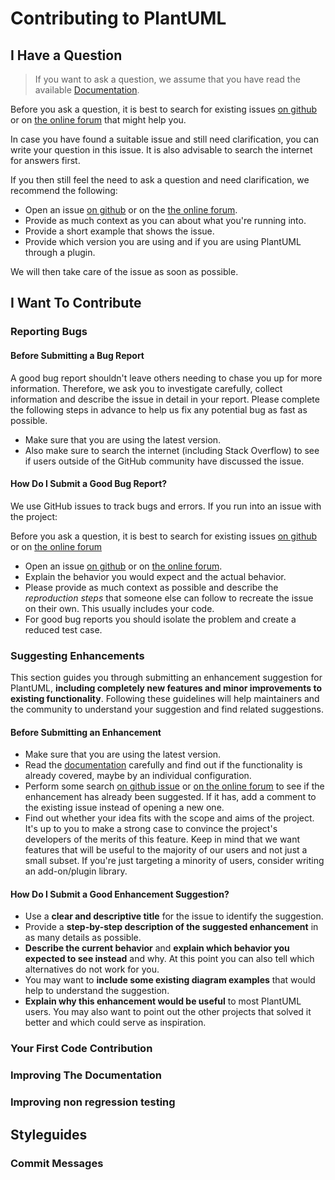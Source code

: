 # Contributing to PlantUML



## I Have a Question

> If you want to ask a question, we assume that you have read the available [Documentation](https://plantuml.com).

Before you ask a question, it is best to search for
existing issues [on github](https://github.com/plantuml/plantuml/issues) 
or on [the online forum](https://forum.plantuml.net)
that might help you.

In case you have found a suitable issue and still need clarification, you can write your question in this issue.
It is also advisable to search the internet for answers first.

If you then still feel the need to ask a question and need clarification, we recommend the following:

- Open an issue [on github](https://github.com/plantuml/plantuml/issues/new) or on the
  [the online forum](https://forum.plantuml.net/ask).
- Provide as much context as you can about what you're running into.
- Provide a short example that shows the issue.
- Provide which version you are using and if you are using PlantUML through a plugin.

We will then take care of the issue as soon as possible.


## I Want To Contribute


### Reporting Bugs

#### Before Submitting a Bug Report

A good bug report shouldn't leave others needing to chase you up for more information. Therefore, we ask you to investigate carefully, collect information and describe the issue in detail in your report. Please complete the following steps in advance to help us fix any potential bug as fast as possible.

- Make sure that you are using the latest version.
- Also make sure to search the internet (including Stack Overflow) to see if users outside of the GitHub community have discussed the issue.


#### How Do I Submit a Good Bug Report?

We use GitHub issues to track bugs and errors. If you run into an issue with the project:

Before you ask a question, it is best to search for
existing issues [on github](https://github.com/plantuml/plantuml/issues) 
or on [the online forum](https://forum.plantuml.net)


- Open an issue [on github](https://github.com/plantuml/plantuml/issues) 
or on [the online forum](https://forum.plantuml.net).
- Explain the behavior you would expect and the actual behavior.
- Please provide as much context as possible and describe the *reproduction steps* that someone else can follow to recreate the issue on their own. This usually includes your code.
- For good bug reports you should isolate the problem and create a reduced test case.


### Suggesting Enhancements

This section guides you through submitting an enhancement suggestion for
PlantUML, **including completely new features and minor improvements to existing functionality**. Following
these guidelines will help maintainers and the community to understand your suggestion and find related suggestions.

#### Before Submitting an Enhancement

- Make sure that you are using the latest version.
- Read the [documentation](https://plantuml.com) carefully and find out if the functionality is already covered, maybe by an individual configuration.
- Perform some search [on github issue](https://github.com/plantuml/plantuml/issues) or  [on the online forum](https://forum.plantuml.net) to see if the enhancement has already been suggested. If it has, add a comment to the existing issue instead of opening a new one.
- Find out whether your idea fits with the scope and aims of the project. It's up to you to make a strong case to convince the project's developers of the merits of this feature. Keep in mind that we want features that will be useful to the majority of our users and not just a small subset. If you're just targeting a minority of users, consider writing an add-on/plugin library.

#### How Do I Submit a Good Enhancement Suggestion?

- Use a **clear and descriptive title** for the issue to identify the suggestion.
- Provide a **step-by-step description of the suggested enhancement** in as many details as possible.
- **Describe the current behavior** and **explain which behavior you expected to see instead** and why. At this point you can also tell which alternatives do not work for you.
- You may want to **include some existing diagram examples** that would help to understand the suggestion.
- **Explain why this enhancement would be useful** to most PlantUML users. You may also want to point out the other projects that solved it better and which could serve as inspiration.


### Your First Code Contribution
<!-- TODO
include Setup of env, IDE and typical getting started instructions?

-->

### Improving The Documentation
<!-- TODO
Updating, improving and correcting the documentation

-->

### Improving non regression testing
<!-- TODO
-->

## Styleguides
### Commit Messages
<!-- TODO

-->
